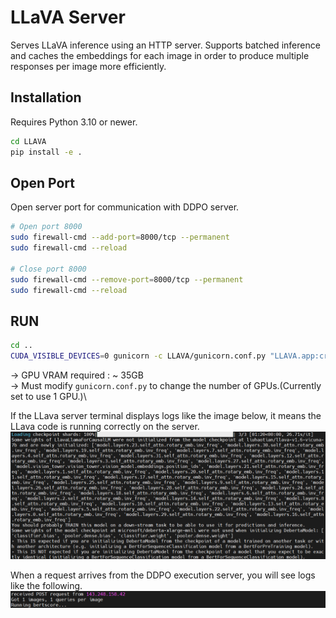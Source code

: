 # LLaVA Server

Serves LLaVA inference using an HTTP server. Supports batched inference and caches the embeddings for each image in order to produce multiple responses per image more efficiently.

## Installation
Requires Python 3.10 or newer.

```bash
cd LLAVA
pip install -e .
```

## Open Port
Open server port for communication with DDPO server.
```bash
# Open port 8000
sudo firewall-cmd --add-port=8000/tcp --permanent
sudo firewall-cmd --reload

# Close port 8000
sudo firewall-cmd --remove-port=8000/tcp --permanent
sudo firewall-cmd --reload
```


## RUN
```bash
cd ..
CUDA_VISIBLE_DEVICES=0 gunicorn -c LLAVA/gunicorn.conf.py "LLAVA.app:create_app()"
```
-> GPU VRAM required : ~ 35GB\
-> Must modify `gunicorn.conf.py` to change the number of GPUs.(Currently set to use 1 GPU.)\

If the LLava server terminal displays logs like the image below, it means the LLava code is running correctly on the server.
![LLAVA](llava_server_log1.png)

When a request arrives from the DDPO execution server, you will see logs like the following.
![LLAVA](llava_server_log2.png)
